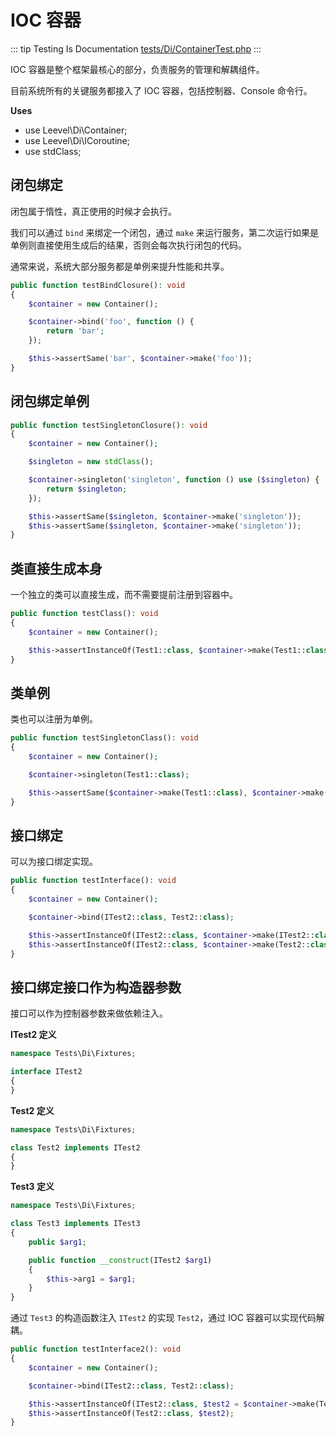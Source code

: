 # IOC 容器

::: tip Testing Is Documentation
[tests/Di/ContainerTest.php](https://github.com/hunzhiwange/framework/blob/master/tests/Di/ContainerTest.php)
:::
    
IOC 容器是整个框架最核心的部分，负责服务的管理和解耦组件。

目前系统所有的关键服务都接入了 IOC 容器，包括控制器、Console 命令行。


**Uses**

 * use Leevel\Di\Container;
 * use Leevel\Di\ICoroutine;
 * use stdClass;

## 闭包绑定

闭包属于惰性，真正使用的时候才会执行。

我们可以通过 `bind` 来绑定一个闭包，通过 `make` 来运行服务，第二次运行如果是单例则直接使用生成后的结果，否则会每次执行闭包的代码。

通常来说，系统大部分服务都是单例来提升性能和共享。


``` php
public function testBindClosure(): void
{
    $container = new Container();

    $container->bind('foo', function () {
        return 'bar';
    });

    $this->assertSame('bar', $container->make('foo'));
}
```
    
## 闭包绑定单例

``` php
public function testSingletonClosure(): void
{
    $container = new Container();

    $singleton = new stdClass();

    $container->singleton('singleton', function () use ($singleton) {
        return $singleton;
    });

    $this->assertSame($singleton, $container->make('singleton'));
    $this->assertSame($singleton, $container->make('singleton'));
}
```
    
## 类直接生成本身

一个独立的类可以直接生成，而不需要提前注册到容器中。

``` php
public function testClass(): void
{
    $container = new Container();

    $this->assertInstanceOf(Test1::class, $container->make(Test1::class));
}
```
    
## 类单例

类也可以注册为单例。

``` php
public function testSingletonClass(): void
{
    $container = new Container();

    $container->singleton(Test1::class);

    $this->assertSame($container->make(Test1::class), $container->make(Test1::class));
}
```
    
## 接口绑定

可以为接口绑定实现。

``` php
public function testInterface(): void
{
    $container = new Container();

    $container->bind(ITest2::class, Test2::class);

    $this->assertInstanceOf(ITest2::class, $container->make(ITest2::class));
    $this->assertInstanceOf(ITest2::class, $container->make(Test2::class));
}
```
    
## 接口绑定接口作为构造器参数

接口可以作为控制器参数来做依赖注入。

**ITest2 定义**

``` php
namespace Tests\Di\Fixtures;

interface ITest2
{
}
```

**Test2 定义**

``` php
namespace Tests\Di\Fixtures;

class Test2 implements ITest2
{
}
```

**Test3 定义**

``` php
namespace Tests\Di\Fixtures;

class Test3 implements ITest3
{
    public $arg1;

    public function __construct(ITest2 $arg1)
    {
        $this->arg1 = $arg1;
    }
}
```

通过 `Test3` 的构造函数注入 `ITest2` 的实现 `Test2`，通过 IOC 容器可以实现代码解耦。


``` php
public function testInterface2(): void
{
    $container = new Container();

    $container->bind(ITest2::class, Test2::class);

    $this->assertInstanceOf(ITest2::class, $test2 = $container->make(Test3::class)->arg1);
    $this->assertInstanceOf(Test2::class, $test2);
}
```